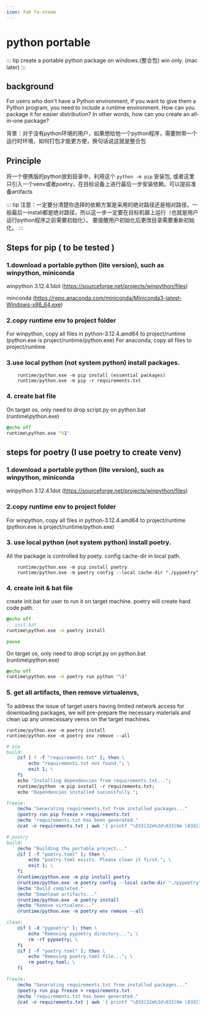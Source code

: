```yaml
---
icon: fab fa-steam
---
```


# python portable

::: tip
create a portable python package on windows.(整合包)
win only. (mac later)
:::

## background

For users who don't have a Python environment, if you want to give them a Python program, you need to include a runtime environment. How can you package it for easier distribution? In other words, how can you create an all-in-one package?

背景：对于没有python环境的用户，如果想给他一个python程序，需要附带一个运行时环境，如何打包才能更方便，换句话说这就是整合包


## Principle

将一个便携版的python放到目录中，利用这个  `python -m pip` 安装包, 或者这里只引入一个venv或者poetry，在目标设备上进行最后一步安装依赖。可以提前准备artifacts

::: tip
注意：一定要分清楚你选择的依赖方案是采用的绝对路径还是相对路径，一般最后一install都是绝对路径，所以这一步一定要在目标机器上运行（也就是用户运行python程序之前需要初始化）。
要提醒用户初始化后更改目录需要重新初始化。
:::


## Steps for pip ( to be tested )

### 1.download a portable python (lite version), such as winpython, miniconda

winpython 3.12.4.1dot (https://sourceforge.net/projects/winpython/files)

minconda (https://repo.anaconda.com/miniconda/Miniconda3-latest-Windows-x86_64.exe)

### 2.copy runtime env to project folder

For winpython, copy all files in python-3.12.4.amd64 to project/runtime (python.exe is project/runtime/python.exe)
For anaconda, copy all files to project/runtime

### 3.use local python (not system python) install packages.

```shell
    runtime/python.exe -m pip install (essential packages)
    runtime/python.exe -m pip -r requirements.txt
```

### 4. create bat file

On target os, only need to drop script.py on python.bat (runtime\python.exe)
```bat
@echo off
runtime\python.exe "%1"
```

## steps for poetry (I use poetry to create venv)

### 1.download a portable python (lite version), such as winpython, miniconda

winpython 3.12.4.1dot (https://sourceforge.net/projects/winpython/files)

### 2.copy runtime env to project folder

For winpython, copy all files in python-3.12.4.amd64 to project/runtime (python.exe is project/runtime/python.exe)

### 3. use local python (not system python) install poetry.
All the package is controlled by poety. config cache-dir in local path.

```shell
    runtime/python.exe -m pip install poetry
    runtime/python.exe -m poetry config --local cache-dir "./pypoetry"
```

### 4. create init & bat file

create init.bat for user to run it on target machine. poetry will create hard code path.

```bat
@echo off
:: init.bat
runtime\python.exe -m poetry install

pause
```

On target os, only need to drop script.py on python.bat (runtime\python.exe)
```bat
@echo off
runtime\python.exe -m poetry run python "%1"
```

### 5. get all artifacts, then remove virtualenvs,

To address the issue of target users having limited network access for downloading packages, we will pre-prepare the necessary materials and clean up any unnecessary venvs on the target machines.

```shell
runtime/python.exe -m poetry install
runtime/python.exe -m poetry env remove --all
```


```makefile
# pip
build:
    @if [ ! -f "requirements.txt" ]; then \
        echo "requirements.txt not found."; \
        exit 1; \
    fi
    echo "Installing dependencies from requirements.txt...";
    runtime/python -m pip install -r requirements.txt;
    echo "Dependencies installed successfully.";

freeze:
    @echo "Generating requirements.txt from installed packages..."
    @poetry run pip freeze > requirements.txt
    @echo "requirements.txt has been generated."
    @cat -n requirements.txt | awk '{ printf "\033[32m%3d\033[0m \033[36m%s\033[0m\n", $$1, $$2 }'

```


```makefile
# poetry
build:
    @echo "Building the portable project..."
    @if [ -f "poetry.toml" ]; then \
        echo "poetry.toml exists. Please clean it first."; \
        exit 1; \
    fi
    @runtime/python.exe -m pip install poetry
    @runtime/python.exe -m poetry config --local cache-dir "./pypoetry"
    @echo "Build completed."
    @echo "Download artifacts..."
    @runtime/python.exe -m poetry install
    @echo "Remove virtualenv..."
    @runtime/python.exe -m poetry env remove --all

clean:
    @if [ -d "pypoetry" ]; then \
        echo "Removing pypoetry directory..."; \
        rm -rf pypoetry; \
    fi
    @if [ -f "poetry.toml" ]; then \
        echo "Removing poetry.toml file..."; \
        rm poetry.toml; \
    fi

freeze:
    @echo "Generating requirements.txt from installed packages..."
    @poetry run pip freeze > requirements.txt
    @echo "requirements.txt has been generated."
    @cat -n requirements.txt | awk '{ printf "\033[32m%3d\033[0m \033[36m%s\033[0m\n", $$1, $$2 }'

```